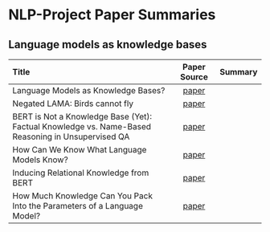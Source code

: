 # NLP-Project Paper Summaries


## Language models as knowledge bases


| Title | Paper Source | Summary |
| :----- | :-------: | :-----: |
| Language Models as Knowledge Bases? | [paper](https://www.aclweb.org/anthology/D19-1250/) | |
| Negated LAMA: Birds cannot fly | [paper](https://arxiv.org/abs/1911.03343) | |
| BERT is Not a Knowledge Base (Yet): Factual Knowledge vs. Name-Based Reasoning in Unsupervised QA | [paper](https://arxiv.org/abs/1911.03681) | |
| How Can We Know What Language Models Know? | [paper](https://arxiv.org/abs/1911.12543) | |
| Inducing Relational Knowledge from BERT | [paper](https://arxiv.org/abs/1911.12753) | |
| How Much Knowledge Can You Pack Into the Parameters of a Language Model? | [paper](https://arxiv.org/abs/2002.08910) | |







